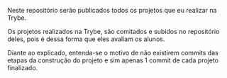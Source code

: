 Neste repositório serão publicados todos os projetos que eu realizar na Trybe.

Os projetos realizados na Trybe, são comitados e subidos no repositório deles, pois é dessa forma que eles avaliam os alunos.

Diante ao explicado, entenda-se o motivo de não existirem commits das etapas da construção do projeto e sim apenas 1 commit de cada projeto finalizado.
